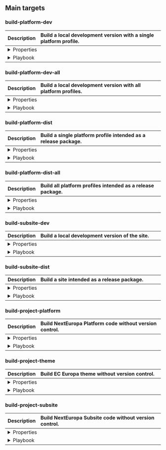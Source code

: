 ## Main targets

### build-platform-dev
<table>
    <thead>
        <tr align="left">
            <th>Description</th>
            <th width="100%">Build a local development version with a single platform profile.</th>
        </tr>
    </thead>
    <tbody>
        <tr>
            <td colspan="2">
                <details><summary>Properties</summary>
                <table width="100%">
                    <thead>
                        <tr align="left">
                            <th width="25%">Property</th>
                            <th width="25%">Value</th>
                            <th width="50%">Description</th>
                        </tr>
                    </thead>
                    <tbody>
                        <tr>
                            <td>dir-build</td>
                            <td>${build.platform.dir}</td>
                            <td>Description</td>
                        </tr>
                        <tr>
                            <td>dir-profile</td>
                            <td>${build.platform.dir.profile}</td>
                            <td>Description</td>
                        </tr>
                        <tr>
                            <td>dir-profiles</td>
                            <td>${build.platform.dir.profiles}</td>
                            <td>Description</td>
                        </tr>
                        <tr>
                            <td>profile-name</td>
                            <td>${profile}</td>
                            <td>Description</td>
                        </tr>
                        <tr>
                            <td>profile-make</td>
                            <td>${profile.make}</td>
                            <td>Description</td>
                        </tr>
                        <tr>
                            <td>drupal-make</td>
                            <td>${profile.core.make}</td>
                            <td>Description</td>
                        </tr>
                    </tbody>
                </table>
                </details>
            </td>
        </tr>
        <tr>
            <td colspan="2">
                <details><summary>Playbook</summary>
                <table width="100%">
                    <thead>
                        <tr align="left">
                            <th width="25%">Callback name</th>
                            <th width="25%">Buildfile/th>
                            <th width="50%">Description</th>
                        </tr>
                    </thead>
                    <tbody>
                        <tr>
                            <td>p</td>
                            <td>p</td>
                            <td>p</td>
                        </tr>
                        <tr>
                            <td>p</td>
                            <td>p</td>
                            <td>p</td>
                        </tr>
                        <tr>
                            <td>b</td>
                            <td>b</td>
                            <td>b</td>
                        </tr>
                        <tr>
                            <td>b</td>
                            <td>b</td>
                            <td>b</td>
                        </tr>
                        <tr>
                            <td>b</td>
                            <td>b</td>
                            <td>b</td>
                        </tr>
                        <tr>
                            <td>b</td>
                            <td>b</td>
                            <td>b</td>
                        </tr>
                        <tr>
                            <td>b</td>
                            <td>b</td>
                            <td>b</td>
                        </tr>
                        <tr>
                            <td>p</td>
                            <td>p</td>
                            <td>p</td>
                        </tr>
                        <tr>
                            <td>p</td>
                            <td>p</td>
                            <td>p</td>
                        </tr>
                        <tr>
                            <td>p</td>
                            <td>p</td>
                            <td>p</td>
                        </tr>
                        <tr>
                            <td>p</td>
                            <td>p</td>
                            <td>p</td>
                        </tr>
                        <tr>
                            <td>p</td>
                            <td>p</td>
                            <td>p</td>
                        </tr>
                    </tbody>
                </table>
                </details>
            </td>
        </tr>
    </tbody>
</table>

### build-platform-dev-all
<table>
    <thead>
        <tr align="left">
            <th>Description</th>
            <th width="100%">Build a local development version with all platform profiles.</th>
        </tr>
    </thead>
    <tbody>
        <tr>
            <td colspan="2">
                <details><summary>Properties</summary>
                <table width="100%">
                    <thead>
                        <tr align="left">
                            <th width="25%">Property</th>
                            <th width="25%">Value</th>
                            <th width="50%">Description</th>
                        </tr>
                    </thead>
                    <tbody>
                        <tr>
                            <td>dir-build</td>
                            <td>${build.platform.dir}</td>
                            <td>Description</td>
                        </tr>
                        <tr>
                            <td>dir-profile</td>
                            <td>${build.platform.dir.profile}</td>
                            <td>Description</td>
                        </tr>
                        <tr>
                            <td>dir-profiles</td>
                            <td>${build.platform.dir.profiles}</td>
                            <td>Description</td>
                        </tr>
                        <tr>
                            <td>profile-name</td>
                            <td>${profile}</td>
                            <td>Description</td>
                        </tr>
                        <tr>
                            <td>profile-make</td>
                            <td>${profile.make}</td>
                            <td>Description</td>
                        </tr>
                        <tr>
                            <td>drupal-make</td>
                            <td>${profile.core.make}</td>
                            <td>Description</td>
                        </tr>
                    </tbody>
                </table>
                </details>
            </td>
        </tr>
        <tr>
            <td colspan="2">
                <details><summary>Playbook</summary>
                <table width="100%">
                    <thead>
                        <tr align="left">
                            <th width="25%">Callback name</th>
                            <th width="25%">Buildfile/th>
                            <th width="50%">Description</th>
                        </tr>
                    </thead>
                    <tbody>
                        <tr>
                            <td>p</td>
                            <td>p</td>
                            <td>p</td>
                        </tr>
                        <tr>
                            <td>b</td>
                            <td>b</td>
                            <td>b</td>
                        </tr>
                        <tr>
                            <td>b</td>
                            <td>b</td>
                            <td>b</td>
                        </tr>
                        <tr>
                            <td>b</td>
                            <td>b</td>
                            <td>b</td>
                        </tr>
                        <tr>
                            <td>b</td>
                            <td>b</td>
                            <td>b</td>
                        </tr>
                        <tr>
                            <td>p</td>
                            <td>p</td>
                            <td>p</td>
                        </tr>
                    </tbody>
                </table>
                </details>
            </td>
        </tr>
    </tbody>
</table>

### build-platform-dist
<table>
    <thead>
        <tr align="left">
            <th>Description</th>
            <th width="100%">Build a single platform profile intended as a release package.</th>
        </tr>
    </thead>
    <tbody>
        <tr>
            <td colspan="2">
                <details><summary>Properties</summary>
                <table width="100%">
                    <thead>
                        <tr align="left">
                            <th width="25%">Property</th>
                            <th width="25%">Value</th>
                            <th width="50%">Description</th>
                        </tr>
                    </thead>
                    <tbody>
                        <tr>
                            <td>composer-dev</td>
                            <td>no-dev</td>
                            <td>Description</td>
                        </tr>
                        <tr>
                            <td>dir-build</td>
                            <td>${build.dist.dir}</td>
                            <td>Description</td>
                        </tr>
                        <tr>
                            <td>dir-profile</td>
                            <td>${build.dist.dir.profile}</td>
                            <td>Description</td>
                        </tr>
                        <tr>
                            <td>dir-profiles</td>
                            <td>${build.dist.dir.profiles}</td>
                            <td>Description</td>
                        </tr>
                        <tr>
                            <td>profile-name</td>
                            <td>${profile}</td>
                            <td>Description</td>
                        </tr>
                        <tr>
                            <td>profile-make</td>
                            <td>${profile.make}</td>
                            <td>Description</td>
                        </tr>
                        <tr>
                            <td>drupal-make</td>
                            <td>${profile.core.make}</td>
                            <td>Description</td>
                        </tr>
                    </tbody>
                </table>
                </details>
            </td>
        </tr>
        <tr>
            <td colspan="2">
                <details><summary>Playbook</summary>
                <table width="100%">
                    <thead>
                        <tr align="left">
                            <th width="25%">Callback name</th>
                            <th width="25%">Buildfile/th>
                            <th width="50%">Description</th>
                        </tr>
                    </thead>
                    <tbody>
                        <tr>
                            <td>p</td>
                            <td>p</td>
                            <td>p</td>
                        </tr>
                        <tr>
                            <td>b</td>
                            <td>b</td>
                            <td>b</td>
                        </tr>
                        <tr>
                            <td>b</td>
                            <td>b</td>
                            <td>b</td>
                        </tr>
                        <tr>
                            <td>b</td>
                            <td>b</td>
                            <td>b</td>
                        </tr>
                        <tr>
                            <td>b</td>
                            <td>b</td>
                            <td>b</td>
                        </tr>
                        <tr>
                            <td>p</td>
                            <td>p</td>
                            <td>p</td>
                        </tr>
                    </tbody>
                </table>
                </details>
            </td>
        </tr>
    </tbody>
</table>

### build-platform-dist-all
<table>
    <thead>
        <tr align="left">
            <th>Description</th>
            <th width="100%">Build all platform profiles intended as a release package.</th>
        </tr>
    </thead>
    <tbody>
        <tr>
            <td colspan="2">
                <details><summary>Properties</summary>
                <table width="100%">
                    <thead>
                        <tr align="left">
                            <th width="25%">Property</th>
                            <th width="25%">Value</th>
                            <th width="50%">Description</th>
                        </tr>
                    </thead>
                    <tbody>
                        <tr>
                            <td>composer-dev</td>
                            <td>no-dev</td>
                            <td>Description</td>
                        </tr>
                        <tr>
                            <td>dir-build</td>
                            <td>${build.dist.dir}</td>
                            <td>Description</td>
                        </tr>
                        <tr>
                            <td>dir-profile</td>
                            <td>${build.dist.dir.profile}</td>
                            <td>Description</td>
                        </tr>
                        <tr>
                            <td>dir-profiles</td>
                            <td>${build.dist.dir.profiles}</td>
                            <td>Description</td>
                        </tr>
                        <tr>
                            <td>profile-name</td>
                            <td>${profile}</td>
                            <td>Description</td>
                        </tr>
                        <tr>
                            <td>profile-make</td>
                            <td>${profile.make}</td>
                            <td>Description</td>
                        </tr>
                        <tr>
                            <td>drupal-make</td>
                            <td>${profile.core.make}</td>
                            <td>Description</td>
                        </tr>
                    </tbody>
                </table>
                </details>
            </td>
        </tr>
        <tr>
            <td colspan="2">
                <details><summary>Playbook</summary>
                <table width="100%">
                    <thead>
                        <tr align="left">
                            <th width="25%">Callback name</th>
                            <th width="25%">Buildfile/th>
                            <th width="50%">Description</th>
                        </tr>
                    </thead>
                    <tbody>
                        <tr>
                            <td>p</td>
                            <td>p</td>
                            <td>p</td>
                        </tr>
                        <tr>
                            <td>b</td>
                            <td>b</td>
                            <td>b</td>
                        </tr>
                        <tr>
                            <td>b</td>
                            <td>b</td>
                            <td>b</td>
                        </tr>
                        <tr>
                            <td>b</td>
                            <td>b</td>
                            <td>b</td>
                        </tr>
                        <tr>
                            <td>b</td>
                            <td>b</td>
                            <td>b</td>
                        </tr>
                        <tr>
                            <td>p</td>
                            <td>p</td>
                            <td>p</td>
                        </tr>
                    </tbody>
                </table>
                </details>
            </td>
        </tr>
    </tbody>
</table>

### build-subsite-dev
<table>
    <thead>
        <tr align="left">
            <th>Description</th>
            <th width="100%">Build a local development version of the site.</th>
        </tr>
    </thead>
    <tbody>
        <tr>
            <td colspan="2">
                <details><summary>Properties</summary>
                <table width="100%">
                    <thead>
                        <tr align="left">
                            <th width="25%">Property</th>
                            <th width="25%">Value</th>
                            <th width="50%">Description</th>
                        </tr>
                    </thead>
                    <tbody>
                        <tr>
                            <td>dir-build</td>
                            <td>${build.subsite.dir}</td>
                            <td>Description</td>
                        </tr>
                    </tbody>
                </table>
                </details>
            </td>
        </tr>
        <tr>
            <td colspan="2">
                <details><summary>Playbook</summary>
                <table width="100%">
                    <thead>
                        <tr align="left">
                            <th width="25%">Callback name</th>
                            <th width="25%">Buildfile/th>
                            <th width="50%">Description</th>
                        </tr>
                    </thead>
                    <tbody>
                        <tr>
                            <td>p</td>
                            <td>p</td>
                            <td>p</td>
                        </tr>
                        <tr>
                            <td>b</td>
                            <td>b</td>
                            <td>b</td>
                        </tr>
                        <tr>
                            <td>b</td>
                            <td>b</td>
                            <td>b</td>
                        </tr>
                        <tr>
                            <td>p</td>
                            <td>p</td>
                            <td>p</td>
                        </tr>
                        <tr>
                            <td>p</td>
                            <td>p</td>
                            <td>p</td>
                        </tr>
                    </tbody>
                </table>
                </details>
            </td>
        </tr>
    </tbody>
</table>

### build-subsite-dist
<table>
    <thead>
        <tr align="left">
            <th>Description</th>
            <th width="100%">Build a site intended as a release package.</th>
        </tr>
    </thead>
    <tbody>
        <tr>
            <td colspan="2">
                <details><summary>Properties</summary>
                <table width="100%">
                    <thead>
                        <tr align="left">
                            <th width="25%">Property</th>
                            <th width="25%">Value</th>
                            <th width="50%">Description</th>
                        </tr>
                    </thead>
                    <tbody>
                        <tr>
                            <td>dir-build</td>
                            <td>${build.dist}</td>
                            <td>Description</td>
                        </tr>
                    </tbody>
                </table>
                </details>
            </td>
        </tr>
        <tr>
            <td colspan="2">
                <details><summary>Playbook</summary>
                <table width="100%">
                    <thead>
                        <tr align="left">
                            <th width="25%">Callback name</th>
                            <th width="25%">Buildfile/th>
                            <th width="50%">Description</th>
                        </tr>
                    </thead>
                    <tbody>
                        <tr>
                            <td>p</td>
                            <td>p</td>
                            <td>p</td>
                        </tr>
                        <tr>
                            <td>b</td>
                            <td>b</td>
                            <td>b</td>
                        </tr>
                        <tr>
                            <td>b</td>
                            <td>b</td>
                            <td>b</td>
                        </tr>
                        <tr>
                            <td>b</td>
                            <td>b</td>
                            <td>b</td>
                        </tr>
                    </tbody>
                </table>
                </details>
            </td>
        </tr>
    </tbody>
</table>

### build-project-platform
<table>
    <thead>
        <tr align="left">
            <th>Description</th>
            <th width="100%">Build NextEuropa Platform code without version control.</th>
        </tr>
    </thead>
    <tbody>
        <tr>
            <td colspan="2">
                <details><summary>Properties</summary>
                <table width="100%">
                    <thead>
                        <tr align="left">
                            <th width="25%">Property</th>
                            <th width="25%">Value</th>
                            <th width="50%">Description</th>
                        </tr>
                    </thead>
                    <tbody>
                        <tr>
                            <td>dir-build</td>
                            <td>${build.platform.dir}</td>
                            <td>Description</td>
                        </tr>
                    </tbody>
                </table>
                </details>
            </td>
        </tr>
        <tr>
            <td colspan="2">
                <details><summary>Playbook</summary>
                <table width="100%">
                    <thead>
                        <tr align="left">
                            <th width="25%">Callback name</th>
                            <th width="25%">Buildfile/th>
                            <th width="50%">Description</th>
                        </tr>
                    </thead>
                    <tbody>
                    </tbody>
                </table>
                </details>
            </td>
        </tr>
    </tbody>
</table>

### build-project-theme
<table>
    <thead>
        <tr align="left">
            <th>Description</th>
            <th width="100%">Build EC Europa theme without version control.</th>
        </tr>
    </thead>
    <tbody>
        <tr>
            <td colspan="2">
                <details><summary>Properties</summary>
                <table width="100%">
                    <thead>
                        <tr align="left">
                            <th width="25%">Property</th>
                            <th width="25%">Value</th>
                            <th width="50%">Description</th>
                        </tr>
                    </thead>
                    <tbody>
                        <tr>
                            <td>dir-build</td>
                            <td>${build.platform.dir}</td>
                            <td>Description</td>
                        </tr>
                    </tbody>
                </table>
                </details>
            </td>
        </tr>
        <tr>
            <td colspan="2">
                <details><summary>Playbook</summary>
                <table width="100%">
                    <thead>
                        <tr align="left">
                            <th width="25%">Callback name</th>
                            <th width="25%">Buildfile/th>
                            <th width="50%">Description</th>
                        </tr>
                    </thead>
                    <tbody>
                    </tbody>
                </table>
                </details>
            </td>
        </tr>
    </tbody>
</table>

### build-project-subsite
<table>
    <thead>
        <tr align="left">
            <th>Description</th>
            <th width="100%">Build NextEuropa Subsite code without version control.</th>
        </tr>
    </thead>
    <tbody>
        <tr>
            <td colspan="2">
                <details><summary>Properties</summary>
                <table width="100%">
                    <thead>
                        <tr align="left">
                            <th width="25%">Property</th>
                            <th width="25%">Value</th>
                            <th width="50%">Description</th>
                        </tr>
                    </thead>
                    <tbody>
                        <tr>
                            <td>dir-build</td>
                            <td>${build.platform.dir}</td>
                            <td>Description</td>
                        </tr>
                    </tbody>
                </table>
                </details>
            </td>
        </tr>
        <tr>
            <td colspan="2">
                <details><summary>Playbook</summary>
                <table width="100%">
                    <thead>
                        <tr align="left">
                            <th width="25%">Callback name</th>
                            <th width="25%">Buildfile/th>
                            <th width="50%">Description</th>
                        </tr>
                    </thead>
                    <tbody>
                    </tbody>
                </table>
                </details>
            </td>
        </tr>
    </tbody>
</table>


